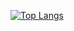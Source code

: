

[![Top Langs](https://github-readme-stats.vercel.app/api/top-langs/?username=goriiin&hide=HTML,CSS)](https://github.com/anuraghazra/github-readme-stats)

